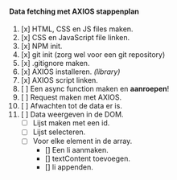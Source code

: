 #### Data fetching met AXIOS stappenplan

1. [x] HTML, CSS en JS files maken.
2. [x] CSS en JavaScript file linken.
3. [x] NPM init.
4. [x] git init (zorg wel voor een git repository)
5. [x] .gitignore maken.
6. [x] AXIOS installeren. _(library)_
7. [x] AXIOS script linken.
8. [ ] Een async function maken en **aanroepen**!
9. [ ] Request maken met AXIOS.
10. [ ] Afwachten tot de data er is.
11. [ ] Data weergeven in de DOM.
    - [ ] Lijst maken met een id.
    - [ ] Lijst selecteren.
    - [ ] Voor elke element in de array.
        - [] Een li aanmaken.
        - [] textContent toevoegen.
        - [] li appenden.
